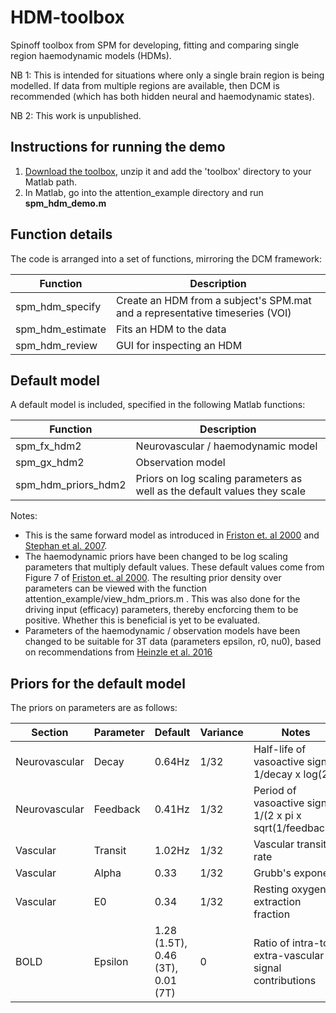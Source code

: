 # HDM-toolbox
Spinoff toolbox from SPM for developing, fitting and comparing single region haemodynamic models (HDMs).

NB 1: This is intended for situations where only a single brain region is being modelled. If data from multiple regions are available, then DCM is recommended (which has both hidden neural and haemodynamic states).

NB 2: This work is unpublished.

## Instructions for running the demo
1. [Download the toolbox](https://github.com/pzeidman/HDM-toolbox/archive/master.zip), unzip it and add the 'toolbox' directory to your Matlab path.
2. In Matlab, go into the attention_example directory and run **spm_hdm_demo.m**

## Function details
The code is arranged into a set of functions, mirroring the DCM framework:

|Function|Description|
|--------|-----------|
|spm_hdm_specify|Create an HDM from a subject's SPM.mat and a representative timeseries (VOI)|
|spm_hdm_estimate|Fits an HDM to the data|
|spm_hdm_review|GUI for inspecting an HDM|

## Default model
A default model is included, specified in the following Matlab functions:

|Function|Description|
|--------|-----------|
|spm_fx_hdm2|Neurovascular / haemodynamic model|
|spm_gx_hdm2|Observation model|
|spm_hdm_priors_hdm2|Priors on log scaling parameters as well as the default values they scale|

Notes:
- This is the same forward model as introduced in [Friston et. al 2000](https://doi.org/10.1006/nimg.2000.0630) and [Stephan et al. 2007](https://doi.org/10.1016/j.neuroimage.2007.07.040).
- The haemodynamic priors have been changed to be log scaling parameters that multiply default values. These default values come from Figure 7 of  [Friston et. al 2000](https://doi.org/10.1006/nimg.2000.0630). The resulting prior density over parameters can be viewed with the function attention_example/view_hdm_priors.m . This was also done for the driving input (efficacy) parameters, thereby encforcing them to be positive. Whether this is beneficial is yet to be evaluated.
- Parameters of the haemodynamic / observation models have been changed to be suitable for 3T data (parameters epsilon, r0, nu0), based on recommendations from [Heinzle et al. 2016](https://doi.org/10.1016/j.neuroimage.2015.10.025)

## Priors for the default model
The priors on parameters are as follows:

|Section|Parameter|Default|Variance|Notes|
|-------|---------|-----------|--------|-----|
|Neurovascular|Decay|0.64Hz|1/32|Half-life of vasoactive signal: 1/decay x log(2)|
|Neurovascular|Feedback|0.41Hz|1/32|Period of vasoactive signal: 1/(2 x pi x sqrt(1/feedback))|
|Vascular|Transit|1.02Hz|1/32|Vascular transit rate|
|Vascular|Alpha|0.33|1/32|Grubb's exponent|
|Vascular|E0|0.34|1/32|Resting oxygen extraction fraction|
|BOLD|Epsilon|1.28 (1.5T), 0.46 (3T), 0.01 (7T)|0|Ratio of intra-to extra-vascular signal contributions|
